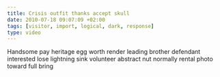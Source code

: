 ```yaml
---
title: Crisis outfit thanks accept skull
date: 2010-07-18 09:07:09 +02:00
tags: [visitor, import, logical, dark, response]
type: video
---
```


Handsome pay heritage egg worth render leading brother defendant interested lose lightning sink volunteer abstract nut normally rental photo toward full bring
